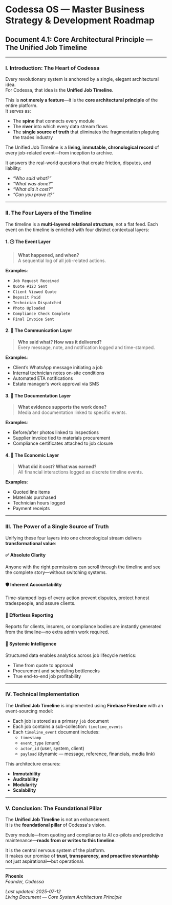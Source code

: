 # Codessa OS — Master Business Strategy & Development Roadmap  
## Document 4.1: Core Architectural Principle — The Unified Job Timeline

---

### I. Introduction: The Heart of Codessa

Every revolutionary system is anchored by a single, elegant architectural idea.  
For Codessa, that idea is the **Unified Job Timeline**.

This is **not merely a feature**—it is the **core architectural principle** of the entire platform.  
It serves as:

- The **spine** that connects every module  
- The **river** into which every data stream flows  
- The **single source of truth** that eliminates the fragmentation plaguing the trades industry

The Unified Job Timeline is a **living, immutable, chronological record** of every job-related event—from inception to archive.

It answers the real-world questions that create friction, disputes, and liability:
- _“Who said what?”_
- _“What was done?”_
- _“What did it cost?”_
- _“Can you prove it?”_

---

### II. The Four Layers of the Timeline

The timeline is a **multi-layered relational structure**, not a flat feed. Each event on the timeline is enriched with four distinct contextual layers:

#### 1. 🕒 The Event Layer  
> **What happened, and when?**  
A sequential log of all job-related actions.

**Examples**:
- `Job Request Received`
- `Quote #123 Sent`
- `Client Viewed Quote`
- `Deposit Paid`
- `Technician Dispatched`
- `Photo Uploaded`
- `Compliance Check Complete`
- `Final Invoice Sent`

#### 2. 💬 The Communication Layer  
> **Who said what? How was it delivered?**  
Every message, note, and notification logged and time-stamped.

**Examples**:
- Client’s WhatsApp message initiating a job  
- Internal technician notes on-site conditions  
- Automated ETA notifications  
- Estate manager’s work approval via SMS

#### 3. 📎 The Documentation Layer  
> **What evidence supports the work done?**  
Media and documentation linked to specific events.

**Examples**:
- Before/after photos linked to inspections  
- Supplier invoice tied to materials procurement  
- Compliance certificates attached to job closure

#### 4. 💸 The Economic Layer  
> **What did it cost? What was earned?**  
All financial interactions logged as discrete timeline events.

**Examples**:
- Quoted line items  
- Materials purchased  
- Technician hours logged  
- Payment receipts

---

### III. The Power of a Single Source of Truth

Unifying these four layers into one chronological stream delivers **transformational value**:

#### ✅ Absolute Clarity  
Anyone with the right permissions can scroll through the timeline and see the complete story—without switching systems.

#### 🛡 Inherent Accountability  
Time-stamped logs of every action prevent disputes, protect honest tradespeople, and assure clients.

#### 📑 Effortless Reporting  
Reports for clients, insurers, or compliance bodies are instantly generated from the timeline—no extra admin work required.

#### 🧠 Systemic Intelligence  
Structured data enables analytics across job lifecycle metrics:
- Time from quote to approval  
- Procurement and scheduling bottlenecks  
- True end-to-end job profitability  

---

### IV. Technical Implementation

The **Unified Job Timeline** is implemented using **Firebase Firestore** with an event-sourcing model:

- Each job is stored as a primary `job` document  
- Each job contains a sub-collection: `timeline_events`  
- Each `timeline_event` document includes:
  - `timestamp`
  - `event_type` (enum)
  - `actor_id` (user, system, client)
  - `payload` (dynamic — message, reference, financials, media link)

This architecture ensures:
- **Immutability**  
- **Auditability**  
- **Modularity**  
- **Scalability**  

---

### V. Conclusion: The Foundational Pillar

The **Unified Job Timeline** is not an enhancement.  
It is the **foundational pillar** of Codessa's vision.

Every module—from quoting and compliance to AI co-pilots and predictive maintenance—**reads from or writes to this timeline**.

It is the central nervous system of the platform.  
It makes our promise of **trust, transparency, and proactive stewardship** not just aspirational—but operational.

---

**Phoenix**  
*Founder, Codessa*

_Last updated: 2025-07-12_  
_Living Document — Core System Architecture Principle_
